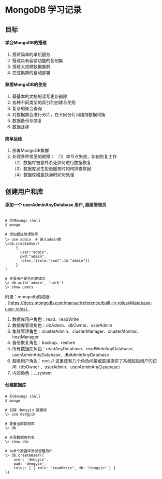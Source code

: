 # MongoDB 学习记录

## 目标

#### 学会MongoDB的搭建

1. 搭建简单的单机服务
2. 搭建具有容错功能的复制集
3. 搭建大规模数据集群
4. 完成集群的自动部署

#### 熟悉MongoDB的使用

1. 最基本的文档的读写更新删除
2. 各种不同类型的索引的创建与使用
3. 复杂的聚合查询
4. 对数据集合进行分片，在不同分片间维持数据均衡
5. 数据备份与恢复
6. 数据迁移

#### 简单运维

1. 部署MongoDB集群
2. 处理多种常见的故障：
（1）单节点失效，如何恢复工作  
（2）数据库被意外杀死如何进行数据恢复  
（3）数据库发生拒绝服务时如何排查原因  
（4）数据库磁盘快满时如何处理  

## 创建用户和库

#### 添加一个 userAdminAnyDatabase 用户, 超级管理员

```shell

# 打开mongo shell
$ mongo

# 添加超级管理账号
\> use admin  # 进入admin表
\>db.createUser(
     {
       user:"admin",
       pwd:"admin",
       roles:[{role:"root",db:"admin"}]
     }
)

# 查看用户是否创建成功
\> db.auth('admin', 'auth')
\> show users
```

附录：mongodb的权限:（https://docs.mongodb.com/manual/reference/built-in-roles/#database-user-roles）
1. 数据库用户角色：read、readWrite
2. 数据库管理角色：dbAdmin、dbOwner、userAdmin
3. 集群管理角色：clusterAdmin、clusterManager、clusterMonitor、hostManager
4. 备份恢复角色：backup、restore
5. 所有数据库角色：readAnyDatabase、readWriteAnyDatabase、userAdminAnyDatabase、dbAdminAnyDatabase
6. 超级用户角色：root
// 这里还有几个角色间接或直接提供了系统超级用户的访问（dbOwner 、userAdmin、userAdminAnyDatabase）
7. 内部角色：__system

#### 创建数据库

```shell
# 打开mongo shell
$ mongo

# 创建 dengyin 数据库
\> use dengyin

# 查看当前数据库
\> db

# 查看数据库列表
\> show dbs

# 为单个数据库添加管理用户
\> db.createUser({
    user: 'dengyin',
    pwd: 'dengyin',
    roles: [ { role: "readWrite", db: "dengyin" } ]
})
```